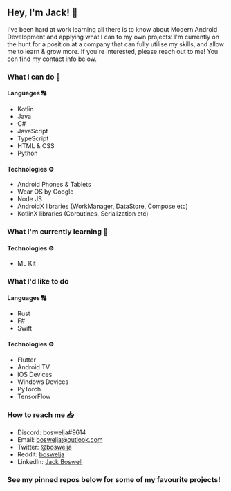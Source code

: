 ## Hey, I'm Jack! 👋

I've been hard at work learning all there is to know about Modern Android Development and applying what I can to my own projects!
I'm currently on the hunt for a position at a company that can fully utilise my skills, and allow me to learn & grow more.
If you're interested, please reach out to me! You cen find my contact info below.

### What I can do 💪

#### Languages 🔠

* Kotlin
* Java
* C#
* JavaScript
* TypeScript
* HTML & CSS
* Python

#### Technologies ⚙️

* Android Phones & Tablets
* Wear OS by Google
* Node JS
* AndroidX libraries (WorkManager, DataStore, Compose etc)
* KotlinX libraries (Coroutines, Serialization etc)

### What I'm currently learning 🧠

#### Technologies ⚙️

* ML Kit

### What I'd like to do 

#### Languages 🔠

* Rust
* F#
* Swift

#### Technologies ⚙️

* Flutter
* Android TV
* iOS Devices
* Windows Devices
* PyTorch
* TensorFlow

### How to reach me 📥

- Discord: boswelja#9614
- Email: [boswelja@outlook.com](mailto:boswelja@outlook.com)
- Twitter: [@boswelja](https://twitter.com/boswelja/)
- Reddit: [boswelja](https://www.reddit.com/user/boswelja)
- LinkedIn: [Jack Boswell](https://www.linkedin.com/in/jack-boswell-6619931ba/)

### See my pinned repos below for some of my favourite projects!

